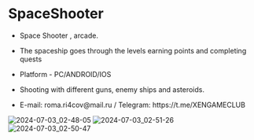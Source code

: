 # SpaceShooter

- <p>Space Shooter , arcade.</p>
- <p>The spaceship goes through the levels earning points and completing quests</p>
- <p>Platform - PC/ANDROID/IOS</p>
- <p>Shooting with different guns, enemy ships and asteroids.</p>
- <p>E-mail: roma.ri4cov@mail.ru / Telegram: https://t.me/XENGAMECLUB </p>


![2024-07-03_02-48-05](https://github.com/zzakerr/SpaceShooter/assets/158602295/ba371219-8b64-46ed-8b78-5e27bd5dcb8b)
![2024-07-03_02-51-26](https://github.com/zzakerr/SpaceShooter/assets/158602295/e6657482-f0fb-43fc-93ec-07db3d643783)
![2024-07-03_02-50-47](https://github.com/zzakerr/SpaceShooter/assets/158602295/212406c4-7522-42bc-80a6-d4cf196d3475)

